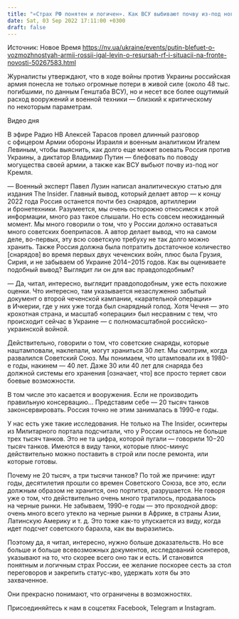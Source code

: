```yaml
---
title: "«Страх РФ понятен и логичен». Как ВСУ выбивают почву из-под ног Кремля, а Путин блефует на фоне ограниченных возможностей своей армии. Интервью"
date: Sat, 03 Sep 2022 17:11:00 +0300
draft: false
---
```

Источник: Новое Время https://nv.ua/ukraine/events/putin-blefuet-o-vozmozhnostyah-armii-rossii-igal-levin-o-resursah-rf-i-situacii-na-fronte-novosti-50267583.html


 Журналисты утверждают, что в ходе войны против Украины российская армия понесла не только огромные потери в живой силе (около 48 тыс. погибшими, по данным Генштаба ВСУ), но и несет все более ощутимый расход вооружений и военной техники — близкий к критическому по некоторым параметрам.

 Видео дня   

В эфире Радио НВ Алексей Тарасов провел длинный разговор с офицером Армии обороны Израиля и военным аналитиком Игалем Левиным, чтобы выяснить, как долго еще может воевать Россия против Украины, а диктатор Владимир Путин — блефовать по поводу могущества своей армии, а также как ВСУ выбьют почву из-под ног Кремля.

— Военный эксперт Павел Лузин написал аналитическую статью для издания The Insider. Главный вывод, который делает автор — к концу 2022 года Россия останется почти без снарядов, артиллерии и бронетехники. Разумеется, мы очень осторожно относимся к этой информации, много раз такое слышали. Но есть совсем неожиданный момент. Мы много говорили о том, что у России должно оставаться много советских боеприпасов. А автор делает вывод, что на самом деле, во-первых, эту всю советскую требуху не так долго можно хранить. Также Россия должна была потратить достаточное количество [снарядов] во время первых двух чеченских войн, плюс была Грузия, Сирия, и не забываем об Украине 2014−2015 годов. Как вы оцениваете подобный вывод? Выглядит ли он для вас правдоподобным?

— Да, читал, интересно, выглядит правдоподобным, уже есть похожие оценки. Что интересно, там указывается незаслуженно забытый документ о второй чеченской кампании, «карательной операции» в Ичкерии, где у них уже тогда был снарядный голод. Хотя Чечня — это крохотная страна, и масштаб «операции» был несравним с тем, что происходит сейчас в Украине — с полномасштабной российско-украинской войной.

Действительно, говорили о том, что советские снаряды, которые наштамповали, наклепали, могут храниться 30 лет. Мы смотрим, когда развалился Советский Союз. Мы понимаем, что штамповали их в 1980-е годы, накинем — 40 лет. Даже 30 или 40 лет для снаряда без должной системы его хранения [означает, что] все просто теряет свои боевые возможности.

В том числе это касается и вооружения. Если не производить правильную консервацию… Представим себе — 20 тысяч танков законсервировать. Россия точно не этим занималась в 1990-е годы.

У нас есть уже такие исследования. Не только на The Insider, осинтеры из Милитарного портала подсчитали, что у России осталось не больше трех тысяч танков. Это не та цифра, которой пугали — говорили 10−20 тысяч танков. Имеются в виду танки, которые плюс-минус действительно можно поставить в строй или после ремонта, или которые готовы.

Почему не 20 тысяч, а три тысячи танков? По той же причине: идут годы, десятилетия прошли со времен Советского Союза, все это, если должным образом не хранится, оно портится, разрушается. Не говоря уже о том, что действительно очень много тратилось, продавалось на черные рынки. Не забываем, 1990-е годы — это проходной двор: очень много всего утекло на черные рынки в Африке, в страны Азии, Латинскую Америку и т. д. Это тоже как-то упускается из виду, когда идет подсчет советского барахла, как вы выразились.

Поэтому да, я читал, интересно, нужно больше доказательств. Но все больше и больше всевозможных документов, исследований осинтеров, указывают на то, что скорее всего оно так и есть. И становится понятным и логичным страх России, ее желание поскорее сесть за стол переговоров и закрепить статус-кво, удержать хотя бы это захваченное.

Они прекрасно понимают, что ограничены в возможностях.

Присоединяйтесь к нам в соцсетях Facebook, Telegram и Instagram.
